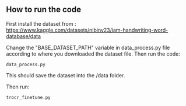 ## How to run the code

First install the dataset from :
    https://www.kaggle.com/datasets/nibinv23/iam-handwriting-word-database/data

Change the "BASE_DATASET_PATH" variable in data_process.py file according to where you downloaded the dataset file.
Then run the code:
```
data_process.py 
```
This should save the dataset into the /data folder.


Then run:
```
trocr_finetune.py 
```